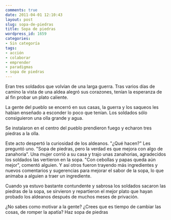 ```yaml
---
comments: true
date: 2011-04-01 12:10:43
layout: post
slug: sopa-de-piedras
title: Sopa de piedras
wordpress_id: 1659
categories:
- Sin categoría
tags:
- acción
- colaborar
- emprender
- paradigmas
- sopa de piedras
---
```


Eran tres soldados que volvían de una larga guerra. Tras varios días de camino la vista de una aldea alegró sus corazones, tenían la esperanza de al fin probar un plato caliente. 

La gente del pueblo se encerró en sus casas, la guerra y los saqueos les habian enseñado a esconder lo poco que tenían.
Los soldados sólo consiguieron una olla grande y agua.

Se instalaron en el centro del pueblo prendieron fuego y echaron tres piedras a la olla.

Este acto despertó la curiosidad  de los aldeanos. "¿Qué hacen?" Les preguntó uno. "Sopa de piedras, pero la verdad es que mejora con algo de zanahoria". Una mujer corrió a su casa y trajo unas zanahorias, agradecidos los soldados las vertieron en la sopa. "Con cebollas y papas queda aún mejor", comentó alguien. Y así otros fueron trayendo más ingredientes y nuevos comentarios y sugerencias para mejorar el sabor de la sopa, lo que animaba a alguien a traer un ingrediente. 

Cuando  ya estuvo bastante contundente y sabrosa los soldados sacaron las piedras de la sopa, se sirvieron y repartieron el mejor plato que hayan probado los aldeanos después de muchos meses de privación.

¿No sabes como motivar a la gente? ¿Crees que es tiempo de cambiar las cosas, de romper la apatía? Haz sopa de piedras
